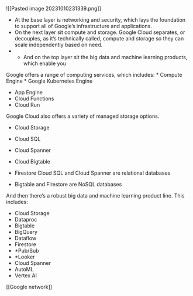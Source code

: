 ![[Pasted image 20231010231339.png]]
* At the base layer is networking and security, which lays the foundation to support all of Google’s infrastructure and applications.
* On the next layer sit compute and storage. Google Cloud separates, or decouples, as it’s technically called, compute and storage so they can scale independently based on need.
* * And on the top layer sit the big data and machine learning products, which enable you


Google offers a range of computing services, which includes: * Compute Engine * Google Kubernetes Engine 
* App Engine 
* Cloud Functions 
* Cloud Run 


Google Cloud also offers a variety of managed storage options.
* Cloud Storage
* Cloud SQL 
* Cloud Spanner 
* Cloud Bigtable

* Firestore Cloud SQL and Cloud Spanner are relational databases
* Bigtable and Firestore are NoSQL databases

And then there’s a robust big data and machine learning product line.
This includes: 
* Cloud Storage 
* Dataproc 
* Bigtable
* BigQuery 
* Dataflow 
* Firestore 
* *Pub/Sub 
* *Looker 
* Cloud Spanner
* AutoML
* Vertex AI

 [[Google network]]